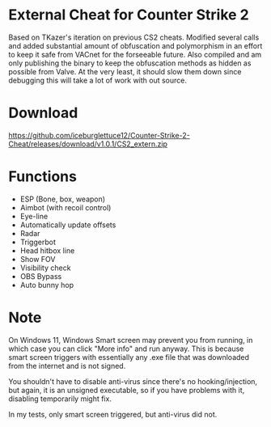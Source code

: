 # External Cheat for Counter Strike 2
Based on TKazer's iteration on previous CS2 cheats. Modified several calls and added substantial amount of obfuscation and polymorphism in an effort to keep it safe from VACnet for the forseeable future. Also compiled and am only publishing the binary to keep the obfuscation methods as hidden as possible from Valve. At the very least, it should slow them down since debugging this will take a lot of work with out source. 

# Download
https://github.com/iceburglettuce12/Counter-Strike-2-Cheat/releases/download/v1.0.1/CS2_extern.zip
# Functions
+ ESP (Bone, box, weapon)
+ Aimbot (with recoil control)
+ Eye-line
+ Automatically update offsets
+ Radar
+ Triggerbot
+ Head hitbox line
+ Show FOV
+ Visibility check
+ OBS Bypass
+ Auto bunny hop

# Note
On Windows 11, Windows Smart screen may prevent you from running, in which case you can click "More info" and run anyway. This is because smart screen triggers with essentially any .exe file that was downloaded from the internet and is not signed. 

You shouldn't have to disable anti-virus since there's no hooking/injection, but again, it is an unsigned executable, so if you have problems with it, disabling temporarily might fix. 

In my tests, only smart screen triggered, but anti-virus did not. 
